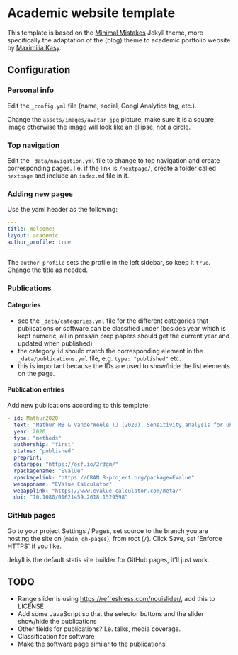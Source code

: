 # Academic website template

This template is based on the [Minimal Mistakes](https://mmistakes.github.io/minimal-mistakes/) Jekyll theme, more specifically the adaptation of the (blog) theme to academic portfolio website by [Maximilia Kasy](https://github.com/maxkasy/home).

## Configuration

### Personal info

Edit the `_config.yml` file (name, social, Googl Analytics tag, etc.).

Change the `assets/images/avatar.jpg` picture, make sure it is a square image otherwise the image will look like an ellipse, not a circle.

### Top navigation

Edit the `_data/navigation.yml` file to change to top navigation and create corresponding pages. I.e. if the link is `/nextpage/`, create a folder called `nextpage` and include an `index.md` file in it.

### Adding new pages

Use the yaml header as the following:

```yaml
---
title: Welcome!
layout: academic
author_profile: true
---
```

The `author_profile` sets the profile in the left sidebar, so keep it `true`. Change the title as needed.

### Publications

#### Categories

- see the `_data/categories.yml` file for the different categories that publications or software can be classified under (besides year which is kept numeric, all in press/in prep papers should get the current year and updated when published)
- the category `id` should match the corresponding element in the `_data/publications.yml` file, e.g. `type: "published"` etc.
- this is important because the IDs are used to show/hide the list elements on the page.

#### Publication entries

Add new publications according to this template:

```yaml
- id: Mathur2020
  text: "Mathur MB & VanderWeele TJ (2020). Sensitivity analysis for unmeasured confounding in meta-analyses. Journal of the American Statistical Association, 115(529), 163-170."
  year: 2020
  type: "methods"
  authorship: "first"
  status: "published"
  preprint:
  datarepo: "https://osf.io/2r3gm/"
  rpackagename: "EValue"
  rpackagelink: "https://CRAN.R-project.org/package=EValue"
  webappname: "EValue Calculator"
  webapplink: "https://www.evalue-calculator.com/meta/"
  doi: "10.1080/01621459.2018.1529598"
```

### GitHub pages

Go to your project Settings / Pages, set source to the branch you are hosting the site on (`main`, `gh-pages`), from root (`/`). Click Save, set 'Enforce HTTPS` if you like.

Jekyll is the default statis site builder for GitHub pages, it'll just work.

## TODO

- Range slider is using <https://refreshless.com/nouislider/>, add this to LICENSE
- Add some JavaScript so that the selector buttons and the slider show/hide the publications
- Other fields for publications? I.e. talks, media coverage.
- Classification for software
- Make the software page similar to the publications.

